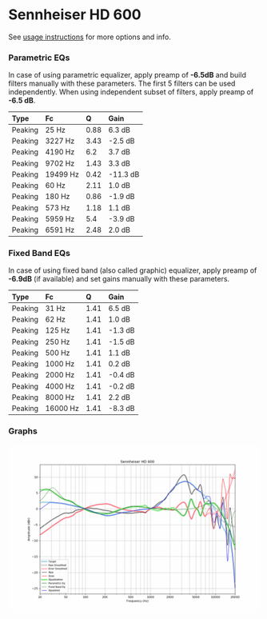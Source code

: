 # Sennheiser HD 600
See [usage instructions](https://github.com/jaakkopasanen/AutoEq#usage) for more options and info.

### Parametric EQs
In case of using parametric equalizer, apply preamp of **-6.5dB** and build filters manually
with these parameters. The first 5 filters can be used independently.
When using independent subset of filters, apply preamp of **-6.5 dB**.

| Type    | Fc       |    Q | Gain     |
|:--------|:---------|:-----|:---------|
| Peaking | 25 Hz    | 0.88 | 6.3 dB   |
| Peaking | 3227 Hz  | 3.43 | -2.5 dB  |
| Peaking | 4190 Hz  | 6.2  | 3.7 dB   |
| Peaking | 9702 Hz  | 1.43 | 3.3 dB   |
| Peaking | 19499 Hz | 0.42 | -11.3 dB |
| Peaking | 60 Hz    | 2.11 | 1.0 dB   |
| Peaking | 180 Hz   | 0.86 | -1.9 dB  |
| Peaking | 573 Hz   | 1.18 | 1.1 dB   |
| Peaking | 5959 Hz  | 5.4  | -3.9 dB  |
| Peaking | 6591 Hz  | 2.48 | 2.0 dB   |

### Fixed Band EQs
In case of using fixed band (also called graphic) equalizer, apply preamp of **-6.9dB**
(if available) and set gains manually with these parameters.

| Type    | Fc       |    Q | Gain    |
|:--------|:---------|:-----|:--------|
| Peaking | 31 Hz    | 1.41 | 6.5 dB  |
| Peaking | 62 Hz    | 1.41 | 1.0 dB  |
| Peaking | 125 Hz   | 1.41 | -1.3 dB |
| Peaking | 250 Hz   | 1.41 | -1.5 dB |
| Peaking | 500 Hz   | 1.41 | 1.1 dB  |
| Peaking | 1000 Hz  | 1.41 | 0.2 dB  |
| Peaking | 2000 Hz  | 1.41 | -0.4 dB |
| Peaking | 4000 Hz  | 1.41 | -0.2 dB |
| Peaking | 8000 Hz  | 1.41 | 2.2 dB  |
| Peaking | 16000 Hz | 1.41 | -8.3 dB |

### Graphs
![](./Sennheiser%20HD%20600.png)